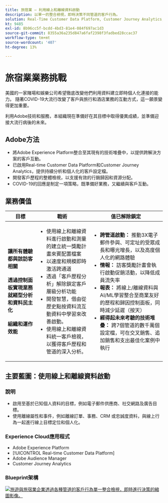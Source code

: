 ```yaml
---
title: 旅宿業 — 利用線上和離線資料啟動
description: 以單一的整合檢視，即時決策不同管道的客戶行為。
solution: Real-Time Customer Data Platform, Customer Journey Analytics, Analytics, Audience Manager, Experience Manager, Target
kt: 9485
exl-id: 8b96cc5f-bcdd-4bd3-81e4-084f697ac1d3
source-git-commit: 8355a36a235d847a6faf2398f3fadbed28ccac37
workflow-type: tm+mt
source-wordcount: '407'
ht-degree: 13%

---
```


# 旅宿業業務挑戰

美國的一家賭場和娛樂公司希望徹底改變他們利用資料建立即時個人化連接的能力。  隨著COVID-19大流行改變了客戶與旅行和酒店業務的互動方式，這一願景變得更加重要。

利用Adobe技術和服務，本組織現在準備好在其目標中取得優異成績，並準備迎接大流行病後的未來。

## Adobe方法

* 將Adobe Experience Platform整合至其現有的技術堆疊中，以提供跨解決方案的客戶互動。
* 已啟用Real-time Customer Data Platform和Customer Journey Analytics，提供持續分析和個人化的客戶設定檔。
* 開發客戶歷程的整體檢視，以支援有效的行銷歸因和資源分配。
* COVID-19的回應是制定一項策略，既準備好業務，又繼續與客戶互動。

## 業務價值

| 目標 | 戰術 | 值已解除鎖定 |
|---|---|---|
| **讓所有體驗都與該訪客相關&#x200B;**<br></br>**透過控制面板實現業務就緒型分析和資料民主化&#x200B;**<br></br>**組織和運作效能**</ul> | <ul><li>使用線上和離線資料進行啟動和測量的建立統一獎勵計畫來賓配置檔案</li><li>以速度和規模即時激活跨通道</li><li>透過「客戶歷程分析」解除鎖定客戶層級分析功能</li><li>開發智慧，借由從歷史點按資料流互動資料中學習來改善啟動。</li><li>使用線上和離線資料統一客戶檢視，以獲得客戶歷程和管道的深入分析。</li></ul> | <ul><li><strong> 跨管道啟動： </strong>推動3X電子郵件參與、可定址的受眾成長和曝光增長，以及高度個人化的網路體驗 </li><li><strong>情報： </strong>訪客獎勵計畫會執行啟動促銷活動，以降低成員流失率</li><li><strong>報表： </strong>將線上/離線資料與AI/ML學習整合至商業友好的歷程和歸因控制面板，同時減少延遲（按天）</li><li><strong>經得起未來考驗的技術堆疊： </strong>跨7個管道的數千萬個設定檔，可在交叉銷售、追加銷售和支出最佳化案例中執行</li></ul> |

## 主要藍圖：使用線上和離線資料啟動

### 說明

<ul><li>啟用至基於已知個人資料的目標，例如電子郵件供應商、社交網路及廣告目標。</li><li>使用離線屬性和事件，例如離線訂單、事務、CRM 或忠誠度資料，與線上行為一起進行線上目標定位和個人化。</li></li></ul>

### Experience Cloud應用程式

<ul><li>Adobe Experience Platform</li><li>[!UICONTROL Real-time Customer Data Platform]</li><li>Adobe Audience Manager</li><li>Customer Journey Analytics</li></ul>

### Blueprint架構

<a href="https://experienceleague.adobe.com/docs/blueprints-learn/architecture/audience-activation/platform-and-applications.html?lang=zh-Hant"><img alt="旅遊與旅宿業企業透過各種管道的客戶行為單一整合檢視，即時進行決策的縮圖影像。" src="https://experienceleague.adobe.com/docs/blueprints-learn/assets/known_activation.svg"/></a>
